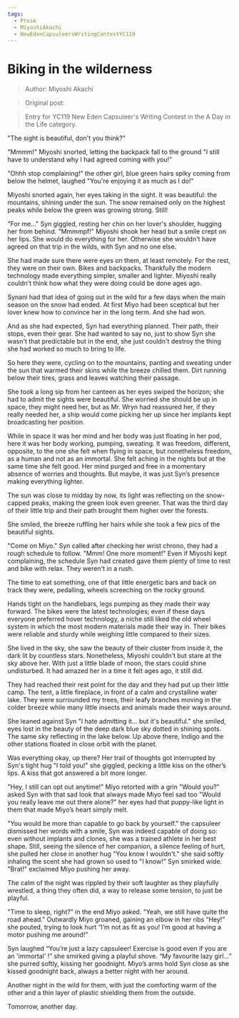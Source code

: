 ```yaml
---
tags:
  - Prose
  - MiyoshiAkachi
  - NewEdenCapsuleersWritingContestYC119
---
```


# Biking in the wilderness

> Author: Miyoshi Akachi

> Original post:

> Entry for YC119 New Eden Capsuleer's Writing Contest in the A Day in the Life category.

"The sight is beautiful, don't you think?"

"Mmmm!" Miyoshi snorted, letting the backpack fall to the ground "I still have to understand why I had agreed coming with you!"

"Ohhh stop complaining!" the other girl, blue green hairs spiky coming from below the helmet, laughed "You're enjoying it as much as I do!"

Miyoshi snorted again, her eyes taking in the sight. It was beautiful: the mountains, shining under the sun. The snow remained only on the highest peaks while below the green was growing strong. Still!

"For me..." Syn giggled, resting her chin on her lover's shoulder, hugging her from behind. "Mmmmpf!" Miyoshi shook her head but a smile crept on her lips. She would do everything for her. Otherwise she wouldn't have agreed on that trip in the wilds, with Syn and no one else.

She had made sure there were eyes on them, at least remotely. For the rest, they were on their own. Bikes and backpacks. Thankfully the modern technology made everything simpler, smaller and lighter. Miyoshi really couldn't think how what they were doing could be done ages ago.

Synani had that idea of going out in the wild for a few days when the main season on the snow had ended. At first Miyo had been sceptical but her lover knew how to convince her in the long term. And she had won.

And as she had expected, Syn had everything planned. Their path, their stops, even their gear. She had wanted to say no, just to show Syn she wasn't that predictable but in the end, she just couldn't destroy the thing she had worked so much to bring to life.

So here they were, cycling on to the mountains, panting and sweating under the sun that warmed their skins while the breeze chilled them. Dirt running below their tires, grass and leaves watching their passage.

She took a long sip from her canteen as her eyes swiped the horizon; she had to admit the sights were beautiful. She worried she should be up in space, they might need her, but as Mr. Wryn had reassured her, if they really needed her, a ship would come picking her up since her implants kept broadcasting her position.

While in space it was her mind and her body was just floating in her pod, here it was her body working, pumping, sweating. It was freedom, different, opposite, to the one she felt when flying in space, but nonetheless freedom, as a human and not as an immortal. She felt aching in the nights but at the same time she felt good. Her mind purged and free in a momentary absence of worries and thoughts. But maybe, it was just Syn’s presence making everything lighter.

The sun was close to midday by now, its light was reflecting on the snow-capped peaks, making the green look even greener. That was the third day of their little trip and their path brought them higher over the forests.

She smiled, the breeze ruffling her hairs while she took a few pics of the beautiful sights.

"Come on Miyo." Syn called after checking her wrist chrono, they had a rough schedule to follow. "Mmm! One more moment!" Even if Miyoshi kept complaining, the schedule Syn had created gave them plenty of time to rest and bike with relax. They weren't in a rush.

The time to eat something, one of that little energetic bars and back on track they were, pedalling, wheels screeching on the rocky ground.

Hands tight on the handlebars, legs pumping as they made their way forward. The bikes were the latest technologies; even if these days everyone preferred hover technology, a niche still liked the old wheel system in which the most modern materials made their way in. Their bikes were reliable and sturdy while weighing little compared to their sizes.


She lived in the sky, she saw the beauty of their cluster from inside it, the dark lit by countless stars. Nonetheless, Miyoshi couldn't but stare at the sky above her. With just a little blade of moon, the stars could shine undisturbed. It had amazed her in a time it felt ages ago, it still did.

They had reached their rest point for the day and they had put up their little camp. The tent, a little fireplace, in front of a calm and crystalline water lake. They were surrounded my trees, their leafy branches moving in the colder breeze while many little insects and animals made their ways around.

She leaned against Syn "I hate admitting it... but it's beautiful." she smiled, eyes lost in the beauty of the deep dark blue sky dotted in shining spots. The same sky reflecting in the lake below. Up above there, Indigo and the other stations floated in close orbit with the planet.

Was everything okay, up there? Her trail of thoughts got interrupted by Syn's tight hug "I told you!" she giggled, pecking a little kiss on the other’s lips. A kiss that got answered a bit more longer.

"Hey, I still can opt out anytime!" Miyo retorted with a grin "Would you?" asked Syn with that sad look that always made Miyo feel sad too "Would you really leave me out there alone?" her eyes had that puppy-like light in them that made Miyo’s heart simply melt.

"You would be more than capable to go back by yourself." the capsuleer dismissed her words with a smile, Syn was indeed capable of doing so: even without implants and clones, she was a trained athlete in her best shape. Still, seeing the silence of her companion, a silence feeling of hurt, she pulled her close in another hug "You know I wouldn't." she said softly inhaling the scent she had grown so used to "I know!" Syn smirked wide. "Brat!" exclaimed Miyo pushing her away.

The calm of the night was rippled by their soft laughter as they playfully wrestled, a thing they often did, a way to release some tension, to just be playful.

"Time to sleep, right?" in the end Miyo asked. "Yeah, we still have quite the road ahead." Outwardly Miyo groaned, gaining an elbow in her ribs “Hey!” she pouted, trying to look hurt “I’m not as fit as you! I’m good at having a motor pushing me around!”

Syn laughed “You’re just a lazy capsuleer! Exercise is good even if you are an 'immortal' !” she smirked giving a playful shove. “My favourite lazy girl…”  she purred softly, kissing her goodnight. Miyo’s arms hold Syn close as she kissed goodnight back, always a better night with her around.

Another night in the wild for them, with just the comforting warm of the other and a thin layer of plastic shielding them from the outside.

Tomorrow, another day.